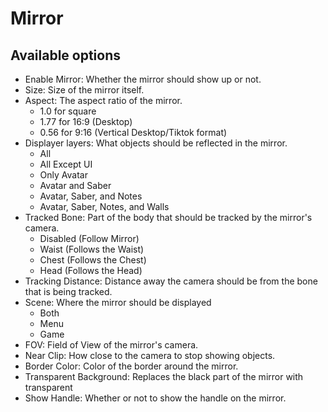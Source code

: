 # Mirror

## Available options

- Enable Mirror: Whether the mirror should show up or not.
- Size: Size of the mirror itself.
- Aspect: The aspect ratio of the mirror.
	- 1.0 for square
	- 1.77 for 16:9 (Desktop)
	- 0.56 for 9:16 (Vertical Desktop/Tiktok format)
- Displayer layers: What objects should be reflected in the mirror.
	- All
	- All Except UI
	- Only Avatar
	- Avatar and Saber
	- Avatar, Saber, and Notes
	- Avatar, Saber, Notes, and Walls
- Tracked Bone: Part of the body that should be tracked by the mirror's camera.
	- Disabled (Follow Mirror)
	- Waist (Follows the Waist)
	- Chest (Follows the Chest)
	- Head (Follows the Head)
- Tracking Distance: Distance away the camera should be from the bone that is being tracked.
- Scene: Where the mirror should be displayed
	- Both
	- Menu
	- Game
- FOV: Field of View of the mirror's camera.
- Near Clip: How close to the camera to stop showing objects.
- Border Color: Color of the border around the mirror.
- Transparent Background: Replaces the black part of the mirror with transparent
- Show Handle: Whether or not to show the handle on the mirror.